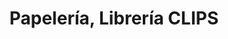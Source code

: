 ---
title: "Papelería, Librería CLIPS"
url: /burjassot/papeleria-libreria-clips/
shop: material de oficina
---
